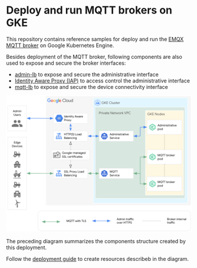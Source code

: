 # Deploy and run MQTT brokers on GKE
This repository contains reference samples for deploy and run the [EMQX MQTT broker](terraform/emqx/README.md) on Google Kubernetes Engine.

Besides deployment of the MQTT broker, following components are also used to expose and secure the broker interfaces:
* [admin-lb](terraform/modules/admin-lb/README.md) to expose and secure the administrative interface
* [Identity Aware Proxy (IAP)](terraform/modules/iap/README.md) to access control the administrative interface
* [mqtt-lb](terraform/modules/mqtt-lb/README.md) to expose and secure the device connectivity interface

![Deployment architecture](images/broker-gke.png)

The preceding diagram summarizes the components structure created by this deployment.

Follow the [deployment guide](terraform/emqx/README.md) to create resources describeb in the diagram.